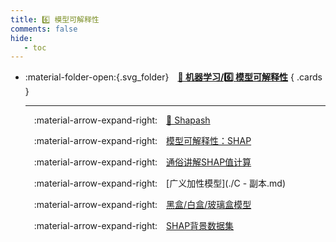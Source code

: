 ```yaml
---
title: 6️⃣ 模型可解释性
comments: false
hide:
   - toc
---
```


<div class="grid cards index-info" markdown>

-   :material-folder-open:{.svg_folder}&emsp;__[👺 机器学习/6️⃣ 模型可解释性](./index.md)__
{ .cards }

	---

	&emsp;:material-arrow-expand-right:&emsp;[🍁 Shapash](./A.md)

	&emsp;:material-arrow-expand-right:&emsp;[模型可解释性：SHAP](./AA.md)

	&emsp;:material-arrow-expand-right:&emsp;[通俗讲解SHAP值计算](./B.md)

	&emsp;:material-arrow-expand-right:&emsp;[广义加性模型](./C - 副本.md)

	&emsp;:material-arrow-expand-right:&emsp;[黑盒/白盒/玻璃盒模型](./C.md)

	&emsp;:material-arrow-expand-right:&emsp;[SHAP背景数据集](./D.md)

</div>